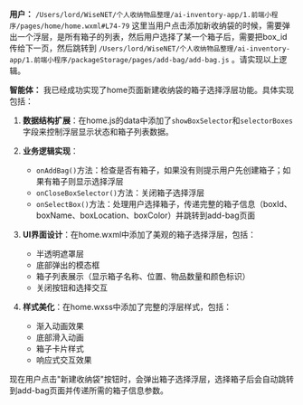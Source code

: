 **用户：** 
`/Users/lord/WiseNET/个人收纳物品整理/ai-inventory-app/1.前端小程序/pages/home/home.wxml#L74-79`  这里当用户点击添加新收纳袋的时候，需要弹出一个浮层，是所有箱子的列表，然后用户选择了某一个箱子后，需要把box_id传给下一页，然后跳转到 `/Users/lord/WiseNET/个人收纳物品整理/ai-inventory-app/1.前端小程序/packageStorage/pages/add-bag/add-bag.js` 。请实现以上逻辑。

**智能体：** 
我已经成功实现了home页面新建收纳袋的箱子选择浮层功能。具体实现包括：

1. **数据结构扩展**：在home.js的data中添加了`showBoxSelector`和`selectorBoxes`字段来控制浮层显示状态和箱子列表数据。

2. **业务逻辑实现**：
   - `onAddBag()`方法：检查是否有箱子，如果没有则提示用户先创建箱子；如果有箱子则显示选择浮层
   - `onCloseBoxSelector()`方法：关闭箱子选择浮层
   - `onSelectBox()`方法：处理用户选择箱子，传递完整的箱子信息（boxId、boxName、boxLocation、boxColor）并跳转到add-bag页面

3. **UI界面设计**：在home.wxml中添加了美观的箱子选择浮层，包括：
   - 半透明遮罩层
   - 底部弹出的模态框
   - 箱子列表展示（显示箱子名称、位置、物品数量和颜色标识）
   - 关闭按钮和选择交互

4. **样式美化**：在home.wxss中添加了完整的浮层样式，包括：
   - 渐入动画效果
   - 底部滑入动画
   - 箱子卡片样式
   - 响应式交互效果

现在用户点击"新建收纳袋"按钮时，会弹出箱子选择浮层，选择箱子后会自动跳转到add-bag页面并传递所需的箱子信息参数。